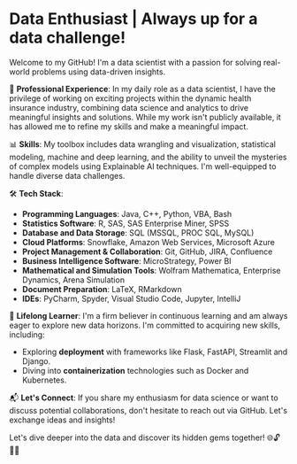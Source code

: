 # Data Enthusiast | Always up for a data challenge!

Welcome to my GitHub! I'm a data scientist with a passion for solving real-world problems using data-driven insights.

💼 **Professional Experience**: In my daily role as a data scientist, I have the privilege of working on exciting projects within the dynamic health insurance industry, combining data science and analytics to drive meaningful insights and solutions. While my work isn't publicly available, it has allowed me to refine my skills and make a meaningful impact.

📊 **Skills**: My toolbox includes data wrangling and visualization, statistical modeling, machine and deep learning, and the ability to unveil the mysteries of complex models using Explainable AI techniques. I'm well-equipped to handle diverse data challenges.

🛠️ **Tech Stack**:
- **Programming Languages**: Java, C++, Python, VBA, Bash
- **Statistics Software**: R, SAS, SAS Enterprise Miner, SPSS
- **Database and Data Storage**: SQL (MSSQL, PROC SQL, MySQL)
- **Cloud Platforms**: Snowflake, Amazon Web Services, Microsoft Azure
- **Project Management & Collaboration**: Git, GitHub, JIRA, Confluence
- **Business Intelligence Software**: MicroStrategy, Power BI
- **Mathematical and Simulation Tools**: Wolfram Mathematica, Enterprise Dynamics, Arena Simulation
- **Document Preparation**: LaTeX, RMarkdown
- **IDEs**: PyCharm, Spyder, Visual Studio Code, Jupyter, IntelliJ

🌱 **Lifelong Learner**: I'm a firm believer in continuous learning and am always eager to explore new data horizons. I'm committed to acquiring new skills, including:
- Exploring **deployment** with frameworks like Flask, FastAPI, Streamlit and Django.
- Diving into **containerization** technologies such as Docker and Kubernetes.

📬 **Let's Connect**: If you share my enthusiasm for data science or want to discuss potential collaborations, don't hesitate to reach out via GitHub. Let's exchange ideas and insights!

Let's dive deeper into the data and discover its hidden gems together! 🌐🔓🕵️‍♂️
